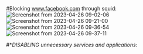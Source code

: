 #Blocking www.facebook.com through squid:
![Screenshot from 2023-04-26 09-02-06](https://user-images.githubusercontent.com/123715905/234471574-22f8de36-5dd1-44c7-93b9-d6185a93a910.png)
![Screenshot from 2023-04-26 09-21-00](https://user-images.githubusercontent.com/123715905/234471583-cf39a3b0-5621-4d50-815a-f32b52a5af85.png)
![Screenshot from 2023-04-26 09-36-54](https://user-images.githubusercontent.com/123715905/234471587-317ed334-8ad4-4d39-9640-b05cf40b1038.png)
![Screenshot from 2023-04-26 09-37-11](https://user-images.githubusercontent.com/123715905/234471592-ff6bb23e-3221-470f-bcfb-7f3b2d7c149a.png)


#**DISABLING *unnecessary services and applications**:
